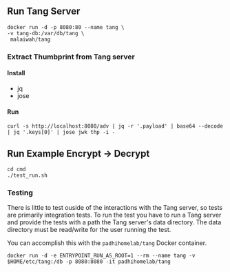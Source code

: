 
## Run Tang Server
```shell
docker run -d -p 8080:80 --name tang \
-v tang-db:/var/db/tang \
 malaiwah/tang
```

### Extract Thumbprint from Tang server
#### Install
- jq
- jose

#### Run
```shell
curl -s http://localhost:8080/adv | jq -r '.payload' | base64 --decode | jq '.keys[0]' | jose jwk thp -i -
```

## Run Example Encrypt -> Decrypt
```shell
cd cmd
./test_run.sh
```

### Testing

There is little to test ouside of the interactions with the Tang server, so tests are primarily integration tests. To run the test you have to run a Tang server and provide the tests with a path the Tang server's data directory. The data directory must be read/write for the user running the test.

You can accomplish this with the `padhihomelab/tang` Docker container.

```
docker run -d -e ENTRYPOINT_RUN_AS_ROOT=1 --rm --name tang -v $HOME/etc/tang:/db -p 8080:8080 -it padhihomelab/tang
```
